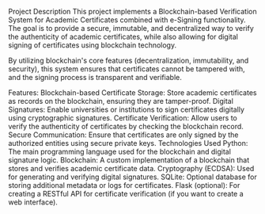 Project Description
This project implements a Blockchain-based Verification System for Academic Certificates combined with e-Signing functionality. The goal is to provide a secure, immutable, and decentralized way to verify the authenticity of academic certificates, while also allowing for digital signing of certificates using blockchain technology.

By utilizing blockchain's core features (decentralization, immutability, and security), this system ensures that certificates cannot be tampered with, and the signing process is transparent and verifiable.

Features:
Blockchain-based Certificate Storage: Store academic certificates as records on the blockchain, ensuring they are tamper-proof.
Digital Signatures: Enable universities or institutions to sign certificates digitally using cryptographic signatures.
Certificate Verification: Allow users to verify the authenticity of certificates by checking the blockchain record.
Secure Communication: Ensure that certificates are only signed by the authorized entities using secure private keys.
Technologies Used
Python: The main programming language used for the blockchain and digital signature logic.
Blockchain: A custom implementation of a blockchain that stores and verifies academic certificate data.
Cryptography (ECDSA): Used for generating and verifying digital signatures.
SQLite: Optional database for storing additional metadata or logs for certificates.
Flask (optional): For creating a RESTful API for certificate verification (if you want to create a web interface).

